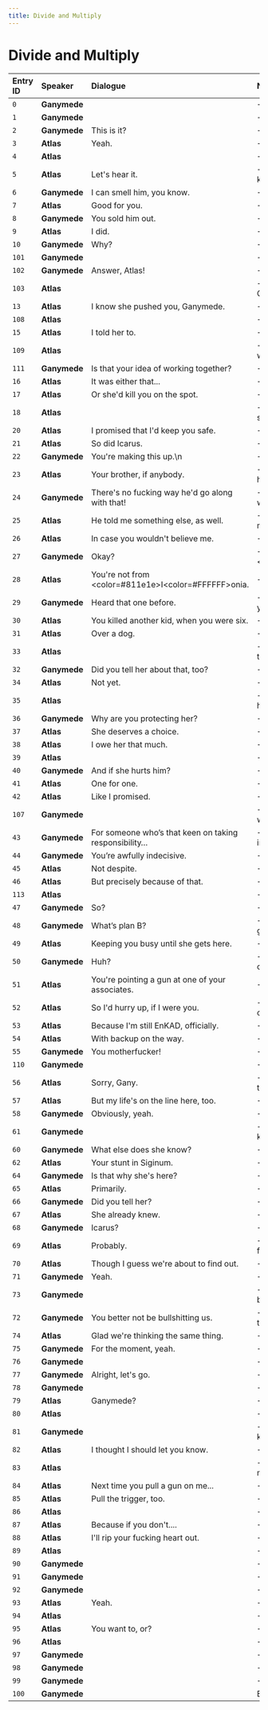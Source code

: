 ```yaml
---
title: Divide and Multiply
---
```


# Divide and Multiply


| Entry ID | Speaker | Dialogue | Next |
| :------- | :------ | :------- | :------------ |
| `0` | **Ganymede** |  | → `1` Ganymede |
| `1` | **Ganymede** |  | → `2` Ganymede: This is it? |
| `2` | **Ganymede** | This is it? | → `3` Atlas: Yeah\. |
| `3` | **Atlas** | Yeah\. | → `4` Atlas |
| `4` | **Atlas** |  | → `5` Atlas: Let's hear it\. |
| `5` | **Atlas** | Let's hear it\. | → `6` Ganymede: I can smell him, you know\. |
| `6` | **Ganymede** | I can smell him, you know\. | → `7` Atlas: Good for you\. |
| `7` | **Atlas** | Good for you\. | → `8` Ganymede: You sold him out\. |
| `8` | **Ganymede** | You sold him out\. | → `9` Atlas: I did\. |
| `9` | **Atlas** | I did\. | → `10` Ganymede: Why? |
| `10` | **Ganymede** | Why? | → `101` Ganymede |
| `101` | **Ganymede** |  | → `102` Ganymede: Answer, Atlas\! |
| `102` | **Ganymede** | Answer, Atlas\! | → `103` Atlas |
| `103` | **Atlas** |  | → `13` Atlas: I know she pushed you, Ganymede\. |
| `13` | **Atlas** | I know she pushed you, Ganymede\. | → `108` Atlas |
| `108` | **Atlas** |  | → `15` Atlas: I told her to\. |
| `15` | **Atlas** | I told her to\. | → `109` Atlas |
| `109` | **Atlas** |  | → `111` Ganymede: Is that your idea of working together? |
| `111` | **Ganymede** | Is that your idea of working together? | → `16` Atlas: It was either that\.\.\. |
| `16` | **Atlas** | It was either that\.\.\. | → `17` Atlas: Or she'd kill you on the spot\. |
| `17` | **Atlas** | Or she'd kill you on the spot\. | → `18` Atlas |
| `18` | **Atlas** |  | → `20` Atlas: I promised that I'd keep you safe\. |
| `20` | **Atlas** | I promised that I'd keep you safe\. | → `21` Atlas: So did Icarus\. |
| `21` | **Atlas** | So did Icarus\. | → `22` Ganymede: You're making this up\.\\n |
| `22` | **Ganymede** | You're making this up\.\\n | → `23` Atlas: Your brother, if anybody\. |
| `23` | **Atlas** | Your brother, if anybody\. | → `24` Ganymede: There's no fucking way he'd go along with that\! |
| `24` | **Ganymede** | There's no fucking way he'd go along with that\! | → `25` Atlas: He told me something else, as well\. |
| `25` | **Atlas** | He told me something else, as well\. | → `26` Atlas: In case you wouldn't believe me\. |
| `26` | **Atlas** | In case you wouldn't believe me\. | → `27` Ganymede: Okay? |
| `27` | **Ganymede** | Okay? | → `28` \*\*Atlas\*\*: You're not from <color=\#811e1e\>I<color=\#FFFFFF\>oni\.\.\. |
| `28` | **Atlas** | You're not from <color=\#811e1e\>I<color=\#FFFFFF\>onia\. | → `29` Ganymede: Heard that one before\. |
| `29` | **Ganymede** | Heard that one before\. | → `30` Atlas: You killed another kid, when you were six\. |
| `30` | **Atlas** | You killed another kid, when you were six\. | → `31` Atlas: Over a dog\. |
| `31` | **Atlas** | Over a dog\. | → `33` Atlas |
| `33` | **Atlas** |  | → `32` Ganymede: Did you tell her about that, too? |
| `32` | **Ganymede** | Did you tell her about that, too? | → `34` Atlas: Not yet\. |
| `34` | **Atlas** | Not yet\. | → `35` Atlas |
| `35` | **Atlas** |  | → `36` Ganymede: Why are you protecting her? |
| `36` | **Ganymede** | Why are you protecting her? | → `37` Atlas: She deserves a choice\. |
| `37` | **Atlas** | She deserves a choice\. | → `38` Atlas: I owe her that much\. |
| `38` | **Atlas** | I owe her that much\. | → `39` Atlas |
| `39` | **Atlas** |  | → `40` Ganymede: And if she hurts him? |
| `40` | **Ganymede** | And if she hurts him? | → `41` Atlas: One for one\. |
| `41` | **Atlas** | One for one\. | → `42` Atlas: Like I promised\. |
| `42` | **Atlas** | Like I promised\. | → `107` Ganymede |
| `107` | **Ganymede** |  | → `43` \*\*Ganymede\*\*: For someone who’s that keen on taking responsibili\.\.\. |
| `43` | **Ganymede** | For someone who’s that keen on taking responsibility… | → `44` Ganymede: You’re awfully indecisive\. |
| `44` | **Ganymede** | You’re awfully indecisive\. | → `45` Atlas: Not despite\. |
| `45` | **Atlas** | Not despite\. | → `46` Atlas: But precisely because of that\. |
| `46` | **Atlas** | But precisely because of that\. | → `113` Atlas |
| `113` | **Atlas** |  | → `47` Ganymede: So? |
| `47` | **Ganymede** | So? | → `48` Ganymede: What’s plan B? |
| `48` | **Ganymede** | What’s plan B? | → `49` Atlas: Keeping you busy until she gets here\. |
| `49` | **Atlas** | Keeping you busy until she gets here\. | → `50` Ganymede: Huh? |
| `50` | **Ganymede** | Huh? | → `51` Atlas: You're pointing a gun at one of your associates\. |
| `51` | **Atlas** | You're pointing a gun at one of your associates\. | → `52` Atlas: So I'd hurry up, if I were you\. |
| `52` | **Atlas** | So I'd hurry up, if I were you\. | → `53` Atlas: Because I'm still EnKAD, officially\. |
| `53` | **Atlas** | Because I'm still EnKAD, officially\. | → `54` Atlas: With backup on the way\. |
| `54` | **Atlas** | With backup on the way\. | → `55` Ganymede: You motherfucker\! |
| `55` | **Ganymede** | You motherfucker\! | → `110` Ganymede |
| `110` | **Ganymede** |  | → `56` Atlas: Sorry, Gany\. |
| `56` | **Atlas** | Sorry, Gany\. | → `57` Atlas: But my life's on the line here, too\. |
| `57` | **Atlas** | But my life's on the line here, too\. | → `58` Ganymede: Obviously, yeah\. |
| `58` | **Ganymede** | Obviously, yeah\. | → `61` Ganymede |
| `61` | **Ganymede** |  | → `60` Ganymede: What else does she know? |
| `60` | **Ganymede** | What else does she know? | → `62` Atlas: Your stunt in Siginum\. |
| `62` | **Atlas** | Your stunt in Siginum\. | → `64` Ganymede: Is that why she's here? |
| `64` | **Ganymede** | Is that why she's here? | → `65` Atlas: Primarily\. |
| `65` | **Atlas** | Primarily\. | → `66` Ganymede: Did you tell her? |
| `66` | **Ganymede** | Did you tell her? | → `67` Atlas: She already knew\. |
| `67` | **Atlas** | She already knew\. | → `68` Ganymede: Icarus? |
| `68` | **Ganymede** | Icarus? | → `69` Atlas: Probably\. |
| `69` | **Atlas** | Probably\. | → `70` Atlas: Though I guess we're about to find out\. |
| `70` | **Atlas** | Though I guess we're about to find out\. | → `71` Ganymede: Yeah\. |
| `71` | **Ganymede** | Yeah\. | → `73` Ganymede |
| `73` | **Ganymede** |  | → `72` Ganymede: You better not be bullshitting us\. |
| `72` | **Ganymede** | You better not be bullshitting us\. | → `74` Atlas: Glad we're thinking the same thing\. |
| `74` | **Atlas** | Glad we're thinking the same thing\. | → `75` Ganymede: For the moment, yeah\. |
| `75` | **Ganymede** | For the moment, yeah\. | → `76` Ganymede |
| `76` | **Ganymede** |  | → `77` Ganymede: Alright, let's go\. |
| `77` | **Ganymede** | Alright, let's go\. | → `78` Ganymede |
| `78` | **Ganymede** |  | → `79` Atlas: Ganymede? |
| `79` | **Atlas** | Ganymede? | → `80` Atlas |
| `80` | **Atlas** |  | → `81` Ganymede |
| `81` | **Ganymede** |  | → `82` Atlas: I thought I should let you know\. |
| `82` | **Atlas** | I thought I should let you know\. | → `83` Atlas |
| `83` | **Atlas** |  | → `84` Atlas: Next time you pull a gun on me\.\.\. |
| `84` | **Atlas** | Next time you pull a gun on me\.\.\. | → `85` Atlas: Pull the trigger, too\. |
| `85` | **Atlas** | Pull the trigger, too\. | → `86` Atlas |
| `86` | **Atlas** |  | → `87` Atlas: Because if you don't\.\.\.\. |
| `87` | **Atlas** | Because if you don't\.\.\.\. | → `88` Atlas: I'll rip your fucking heart out\. |
| `88` | **Atlas** | I'll rip your fucking heart out\. | → `89` Atlas |
| `89` | **Atlas** |  | → `90` Ganymede |
| `90` | **Ganymede** |  | → `91` Ganymede |
| `91` | **Ganymede** |  | → `92` Ganymede |
| `92` | **Ganymede** |  | → `93` Atlas: Yeah\. |
| `93` | **Atlas** | Yeah\. | → `94` Atlas |
| `94` | **Atlas** |  | → `95` Atlas: You want to, or? |
| `95` | **Atlas** | You want to, or? | → `96` Atlas |
| `96` | **Atlas** |  | → `97` Ganymede |
| `97` | **Ganymede** |  | → `98` Ganymede |
| `98` | **Ganymede** |  | → `99` Ganymede |
| `99` | **Ganymede** |  | → `100` Ganymede |
| `100` | **Ganymede** |  | End |
